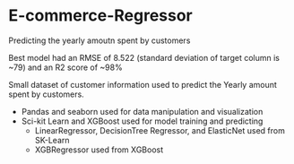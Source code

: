 # E-commerce-Regressor
Predicting the yearly amoutn spent by customers

Best model had an RMSE of 8.522 (standard deviation of target column is ~79) and an R2 score of ~98%

Small dataset of customer information used to predict the Yearly amount spent by customers.
- Pandas and seaborn used for data manipulation and visualization
- Sci-kit Learn and XGBoost used for model training and predicting
  - LinearRegressor, DecisionTree Regressor, and ElasticNet used from SK-Learn
  - XGBRegressor used from XGBoost
